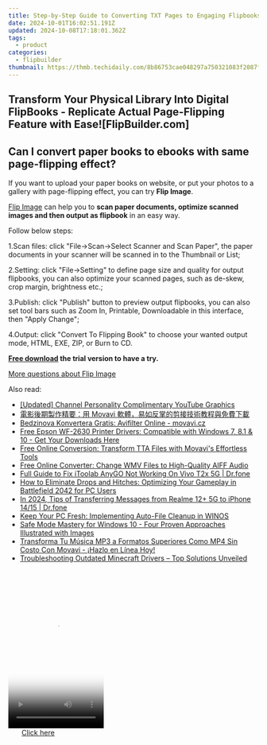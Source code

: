 ```yaml
---
title: Step-by-Step Guide to Converting TXT Pages to Engaging Flipbooks Using FlipBuilder's Graphic and Symbol Features
date: 2024-10-01T16:02:51.191Z
updated: 2024-10-08T17:18:01.362Z
tags:
  - product
categories:
  - flipbuilder
thumbnail: https://thmb.techidaily.com/8b86753cae048297a750321083f2087f1622c0cfcb3cab69136de042dba1a8be.jpg
---
```


## Transform Your Physical Library Into Digital FlipBooks - Replicate Actual Page-Flipping Feature with Ease![FlipBuilder.com]

## Can I convert paper books to ebooks with same page-flipping effect?

If you want to upload your paper books on website, or put your photos to a gallery with page-flipping effect, you can try **Flip Image**. 

[Flip Image](https://tools.techidaily.com/flipbuilder/products/) can help you to **scan paper documents, optimize scanned images and then output as flipbook** in an easy way.

Follow below steps:

1.Scan files: click "File->Scan->Select Scanner and Scan Paper", the paper documents in your scanner will be scanned in to the Thumbnail or List;

2.Setting: click "File->Setting" to define page size and quality for output flipbooks, you can also optimize your scanned pages, such as de-skew, crop margin, brightness etc.;

3.Publish: click "Publish" button to preview output flipbooks, you can also set tool bars such as Zoom In, Printable, Downloadable in this interface, then "Apply Change";

4.Output: click "Convert To Flipping Book" to choose your wanted output mode, HTML, EXE, ZIP, or Burn to CD.

**[Free download](https://tools.techidaily.com/flipbuilder/products/) the trial version to have a try.** 

[More questions about Flip Image](https://tools.techidaily.com/flipbuilder/products/)

<ins class="adsbygoogle"
     style="display:block"
     data-ad-format="autorelaxed"
     data-ad-client="ca-pub-7571918770474297"
     data-ad-slot="1223367746"></ins>

<ins class="adsbygoogle"
     style="display:block"
     data-ad-client="ca-pub-7571918770474297"
     data-ad-slot="8358498916"
     data-ad-format="auto"
     data-full-width-responsive="true"></ins>

<span class="atpl-alsoreadstyle">Also read:</span>
<div><ul>
<li><a href="https://youtube-videos.techidaily.com/updated-channel-personality-complimentary-youtube-graphics/"><u>[Updated] Channel Personality Complimentary YouTube Graphics</u></a></li>
<li><a href="https://win-outstanding.techidaily.com/1726218533831-movavi/"><u>電影後期製作精要：用 Movavi 軟體，易如反掌的剪接技術教程與免費下載</u></a></li>
<li><a href="https://win-outstanding.techidaily.com/bedzinova-konvertera-gratis-avifilter-online-movavicz/"><u>Bedzinova Konvertera Gratis: Avifilter Online - movavi.cz</u></a></li>
<li><a href="https://driver-download.techidaily.com/1722972130258-free-epson-wf-2630-printer-drivers-compatible-with-windows-7-81-and-10-get-your-downloads-here/"><u>Free Epson WF-2630 Printer Drivers: Compatible with Windows 7, 8.1 & 10 - Get Your Downloads Here</u></a></li>
<li><a href="https://win-outstanding.techidaily.com/free-online-conversion-transform-tta-files-with-movavis-effortless-tools/"><u>Free Online Conversion: Transform TTA Files with Movavi's Effortless Tools</u></a></li>
<li><a href="https://win-outstanding.techidaily.com/free-online-converter-change-wmv-files-to-high-quality-aiff-audio/"><u>Free Online Converter: Change WMV Files to High-Quality AIFF Audio</u></a></li>
<li><a href="https://fake-location.techidaily.com/full-guide-to-fix-itoolab-anygo-not-working-on-vivo-t2x-5g-drfone-by-drfone-virtual-android/"><u>Full Guide to Fix iToolab AnyGO Not Working On Vivo T2x 5G | Dr.fone</u></a></li>
<li><a href="https://win-solutions.techidaily.com/how-to-eliminate-drops-and-hitches-optimizing-your-gameplay-in-battlefield-2042-for-pc-users/"><u>How to Eliminate Drops and Hitches: Optimizing Your Gameplay in Battlefield 2042 for PC Users</u></a></li>
<li><a href="https://android-transfer.techidaily.com/in-2024-tips-of-transferring-messages-from-realme-12plus-5g-to-iphone-1415-drfone-by-drfone-transfer-from-android-transfer-from-android/"><u>In 2024, Tips of Transferring Messages from Realme 12+ 5G to iPhone 14/15 | Dr.fone</u></a></li>
<li><a href="https://windows11.techidaily.com/keep-your-pc-fresh-implementing-auto-file-cleanup-in-winos/"><u>Keep Your PC Fresh: Implementing Auto-File Cleanup in WINOS</u></a></li>
<li><a href="https://tech-savvy.techidaily.com/safe-mode-mastery-for-windows-10-four-proven-approaches-illustrated-with-images/"><u>Safe Mode Mastery for Windows 10 - Four Proven Approaches Illustrated with Images</u></a></li>
<li><a href="https://win-outstanding.techidaily.com/transforma-tu-musica-mp3-a-formatos-superiores-como-mp4-sin-costo-con-movavi-hazlo-en-linea-hoy/"><u>Transforma Tu Música MP3 a Formatos Superiores Como MP4 Sin Costo Con Movavi - ¡Hazlo en Línea Hoy!</u></a></li>
<li><a href="https://win-blog.techidaily.com/troubleshooting-outdated-minecraft-drivers-top-solutions-unveiled/"><u>Troubleshooting Outdated Minecraft Drivers – Top Solutions Unveiled</u></a></li>
</ul></div>

<!-- affiliate ads begin -->
<span id="1630055">
					<video width="192" height="320" style="cursor:pointer"
           poster="//a.impactradius-go.com/display-clicktoplayimage/1630055.png"
           onclick="if(!this.playClicked){this.play();this.setAttribute('controls',true);this.playClicked=true;}">
	   <source src="//a.impactradius-go.com/display-ad/18460-1630055">
	   <img src="//a.impactradius-go.com/display-clicktoplayimage/1630055.png" style="border: none; height: 100%; width: 100%; object-fit: contain">
	</video>
	<div style="width:120px;text-align:center"><a href="javascript:window.open(decodeURIComponent('https%3A%2F%2Fcaperobbin.sjv.io%2Fc%2F5597632%2F1630055%2F18460'), '_blank');void(0);">Click here</a></div>
</span>
<img height="0" width="0" src="https://imp.pxf.io/i/5597632/1630055/18460" style="position:absolute;visibility:hidden;" border="0" />
<!-- affiliate ads end -->

